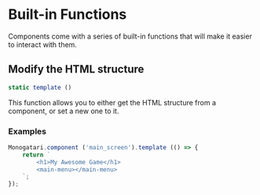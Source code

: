 # Built-in Functions

Components come with a series of built-in functions that will make it easier to interact with them.

## Modify the HTML structure

```javascript
static template ()
```

This function allows you to either get the HTML structure from a component, or set a new one to it.

### Examples

```javascript
Monogatari.component ('main_screen').template (() => {
    return `
        <h1>My Awesome Game</h1>
        <main-menu></main-menu>
    `;
});
```



